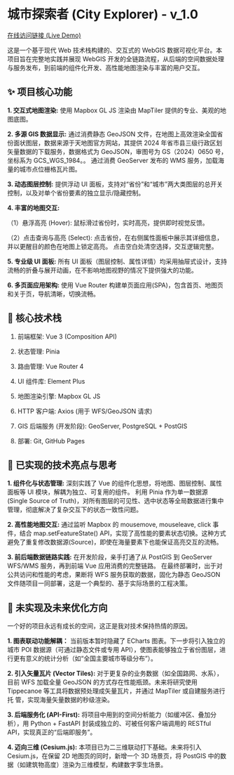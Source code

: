 # 城市探索者 (City Explorer) - v_1.0

[在线访问链接 (Live Demo)](https://tiamo1029.github.io/City_Explorer/)

这是一个基于现代 Web 技术栈构建的、交互式的 WebGIS 数据可视化平台。本项目旨在完整地实践并展现 WebGIS 开发的全链路流程，从后端的空间数据处理与服务发布，到前端的组件化开发、高性能地图渲染与丰富的用户交互。

## **✨ 项目核心功能**

**1. 交互式地图渲染:** 使用 Mapbox GL JS 渲染由 MapTiler 提供的专业、美观的地图底图。

**2. 多源 GIS 数据显示:**
通过消费静态 GeoJSON 文件，在地图上高效渲染全国省份面状图层，数据来源于天地图官方网站，其提供 2024 年省市县三级行政区划矢量数据的下载服务，数据格式为 GeoJSON，审图号为 GS（2024）0650 号，坐标系为 GCS_WGS_1984。。
通过消费 GeoServer 发布的 WMS 服务，加载海量的城市点位栅格瓦片图。

**3. 动态图层控制:** 提供浮动 UI 面板，支持对“省份”和“城市”两大类图层的总开关控制，以及对单个省份要素的独立显示/隐藏控制。

**4. 丰富的地图交互:**

（1）悬浮高亮 (Hover): 鼠标滑过省份时，实时高亮，提供即时视觉反馈。

（2）点击查询与高亮 (Select): 点击省份，在右侧属性面板中展示其详细信息，并以更醒目的颜色在地图上锁定高亮。
点击空白处清空选择，交互逻辑完整。

**5. 专业级 UI 面板:** 所有 UI 面板（图层控制、属性详情）均采用抽屉式设计，支持流畅的折叠与展开动画，在不影响地图视野的情况下提供强大的功能。

**6. 多页面应用架构:** 使用 Vue Router 构建单页面应用(SPA)，包含首页、地图页和关于页，导航清晰，切换流畅。

## **🚀 核心技术栈**

1. 前端框架: Vue 3 (Composition API)

2. 状态管理: Pinia

3. 路由管理: Vue Router 4

4. UI 组件库: Element Plus

5. 地图渲染引擎: Mapbox GL JS

6. HTTP 客户端: Axios (用于 WFS/GeoJSON 请求)

7. GIS 后端服务 (开发阶段): GeoServer, PostgreSQL + PostGIS

8. 部署: Git, GitHub Pages

## **🧠 已实现的技术亮点与思考**

**1. 组件化与状态管理:**
深刻实践了 Vue 的组件化思想，将地图、图层控制、属性面板等 UI 模块，解耦为独立、可复用的组件。
利用 Pinia 作为单一数据源 (Single Source of Truth)，对所有图层的可见性、选中状态等全局数据进行集中管理，彻底解决了复杂交互下的状态一致性问题。

**2. 高性能地图交互:**
通过监听 Mapbox 的 mousemove, mouseleave, click 事件，结合 map.setFeatureState() API，实现了高性能的要素状态切换。这种方式避免了重复修改数据源(Source)，即使在海量要素下也能保证高亮交互的流畅。

**3. 前后端数据链路实践:**
在开发阶段，亲手打通了从 PostGIS 到 GeoServer WFS/WMS 服务，再到前端 Vue 应用消费的完整链路。
在最终部署时，出于对公共访问和性能的考虑，果断将 WFS 服务获取的数据，固化为静态 GeoJSON 文件随项目一同部署，这是一个典型的、基于实际场景的工程决策。

## **🚧 未实现及未来优化方向**

一个好的项目永远有成长的空间，这正是我对技术保持热情的原因。

**1. 图表联动功能解耦：** 当前版本暂时隐藏了 ECharts 图表。下一步将引入独立的城市 POI 数据源（可通过静态文件或专用 API），使图表能够独立于省份图层，进行更有意义的统计分析（如“全国主要城市等级分布”）。

**2. 引入矢量瓦片 (Vector Tiles):** 对于更复杂的业务数据（如全国路网、水系），目前 WFS 加载全量 GeoJSON 的方式存在性能瓶颈。未来将研究使用 Tippecanoe 等工具将数据预处理成矢量瓦片，并通过 MapTiler 或自建服务进行托 管，实现海量矢量数据的秒级渲染。

**3. 后端服务化 (API-First):** 将项目中用到的空间分析能力（如缓冲区、叠加分析），用 Python + FastAPI 封装成独立的、可被任何客户端调用的 RESTful API，实现真正的“后端即服务”。

**4. 迈向三维 (Cesium.js):** 本项目已为二三维联动打下基础。未来将引入 Cesium.js，在保留 2D 地图页的同时，新增一个 3D 场景页，将 PostGIS 中的数据（如建筑物高度）渲染为三维模型，构建数字孪生场景。
